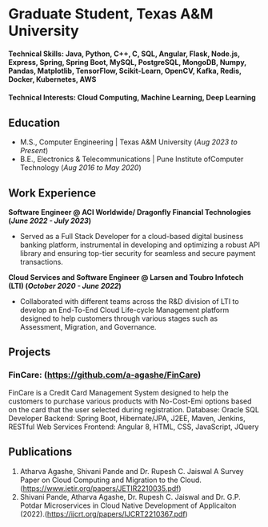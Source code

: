 # Graduate Student, Texas A&M University

#### Technical Skills: Java, Python, C++, C, SQL, Angular, Flask, Node.js, Express, Spring, Spring Boot, MySQL, PostgreSQL, MongoDB, Numpy, Pandas, Matplotlib, TensorFlow, Scikit-Learn, OpenCV, Kafka, Redis, Docker, Kubernetes, AWS
#### Technical Interests: Cloud Computing, Machine Learning, Deep Learning

## Education
- M.S., Computer Engineering	| Texas A&M University 	(_Aug 2023 to Present_)		        		
- B.E., Electronics & Telecommunications | Pune Institute ofComputer Technology (_Aug 2016 to May 2020_)

## Work Experience
**Software Engineer @ ACI Worldwide/ Dragonfly Financial Technologies (_June 2022 - July 2023_)**
- Served as a Full Stack Developer for a cloud-based digital business banking platform, instrumental in developing and optimizing a robust API library and ensuring top-tier security for seamless and secure payment transactions.

**Cloud Services and Software Engineer @ Larsen and Toubro Infotech (LTI) (_October 2020 - June 2022_)**
- Collaborated with different teams across the R\&D division of LTI to develop an End-To-End Cloud Life-cycle Management platform designed to help customers through various stages such as Assessment, Migration, and Governance.


## Projects
### FinCare: (https://github.com/a-agashe/FinCare)
FinCare is a Credit Card Management System designed to help the customers to purchase various products with No-Cost-Emi options based on the card that the user selected during registration.
Database: Oracle SQL Developer
Backend: Spring Boot, Hibernate/JPA, J2EE, Maven, Jenkins, RESTful Web Services
Frontend: Angular 8, HTML, CSS, JavaScript, JQuery


## Publications
1. Atharva Agashe, Shivani Pande and Dr. Rupesh C. Jaiswal A Survey Paper on Cloud Computing and Migration to the Cloud. (https://www.jetir.org/papers/JETIR2210035.pdf)
2. Shivani Pande, Atharva Agashe, Dr. Rupesh C. Jaiswal and Dr. G.P. Potdar Microservices in Cloud Native Development of Applicaiton (2022).(https://ijcrt.org/papers/IJCRT2210367.pdf)
